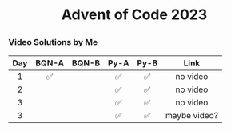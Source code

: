 # <p align="center">Advent of Code 2023</p>
### Video Solutions by Me

|  Day  | BQN-A | BQN-B | Py-A  | Py-B  |     Link     |
| :---: | :---: | :---: | :---: | :---: | :----------: |
|   1   |   ✅   |       |   ✅   |   ✅   |   no video   |
|   2   |       |       |   ✅   |   ✅   |   no video   |
|   3   |       |       |   ✅   |   ✅   |   no video   |
|   3   |       |       |   ✅   |   ✅   | maybe video? |

